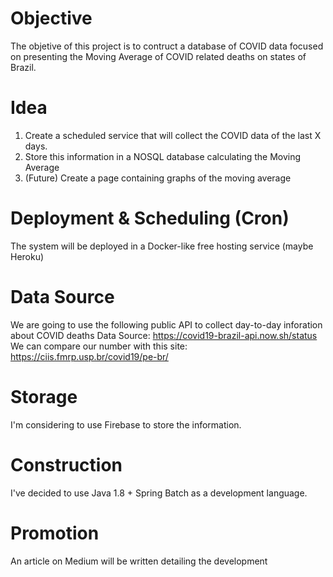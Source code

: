 # Objective
The objetive of this project is to contruct a database of COVID data focused on presenting the Moving Average of COVID related deaths on states of Brazil.

# Idea

1) Create a scheduled service that will collect the COVID data of the last X days.
2) Store this information in a NOSQL database calculating the Moving Average
3) (Future) Create a page containing graphs of the moving average

# Deployment & Scheduling (Cron)

The system will be deployed in a Docker-like free hosting service (maybe Heroku)

# Data Source

We are going to use the following public API to collect day-to-day inforation about COVID deaths
Data Source: https://covid19-brazil-api.now.sh/status
We can compare our number with this site:
https://ciis.fmrp.usp.br/covid19/pe-br/

# Storage

I'm considering to use Firebase to store the information.

# Construction

I've decided to use Java 1.8 + Spring Batch as a development language.

# Promotion
An article on Medium will be written detailing the development


